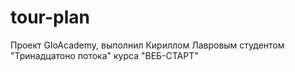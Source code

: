 # tour-plan
Проект GloAcademy, выполнил Кириллом Лавровым студентом "Тринадцатоно потока" курса "ВЕБ-СТАРТ"
